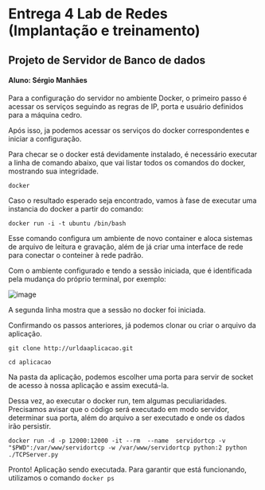# Entrega 4 Lab de Redes (Implantação e treinamento)

## Projeto de Servidor de Banco de dados
#### Aluno: Sérgio Manhães

Para a configuração do servidor no ambiente Docker, o primeiro passo é acessar os serviços seguindo as regras de IP, porta e usuário definidos para a máquina cedro.

Após isso, ja podemos acessar os serviços do docker correspondentes e iniciar a configuração.

Para checar se o docker está devidamente instalado, é necessário executar a linha de comando abaixo, que vai listar todos os comandos do docker, mostrando sua integridade.

```
docker
```

Caso o resultado esperado seja encontrado, vamos à fase de executar uma instancia do docker a partir do comando:
```
docker run -i -t ubuntu /bin/bash
```

Esse comando configura um ambiente de novo container e aloca sistemas de arquivo de leitura e gravação, além de já criar uma interface de rede para conectar o conteiner à rede padrão.

Com o ambiente configurado e tendo a sessão iniciada, que é identificada pela mudança do próprio terminal, por exemplo:

![image](https://user-images.githubusercontent.com/122404101/234095240-96004803-2255-4cbc-92c7-734f6395d06a.png)

A segunda linha mostra que a sessão no docker foi iniciada.

Confirmando os passos anteriores, já podemos clonar ou criar o arquivo da aplicação.

```
git clone http://urldaaplicacao.git

cd aplicacao

```

Na pasta da aplicação, podemos escolher uma porta para servir de socket de acesso à nossa aplicação e assim executá-la.

Dessa vez, ao executar o docker run, tem algumas peculiaridades. Precisamos avisar que o código será executado em modo servidor, determinar sua porta, além do arquivo a ser executado e onde os dados irão persistir.

```
docker run -d -p 12000:12000 -it --rm  --name  servidortcp -v "$PWD":/var/www/servidortcp -w /var/www/servidortcp python:2 python ./TCPServer.py
```

Pronto! Aplicação sendo executada. Para garantir que está funcionando, utilizamos o comando ```docker ps```


